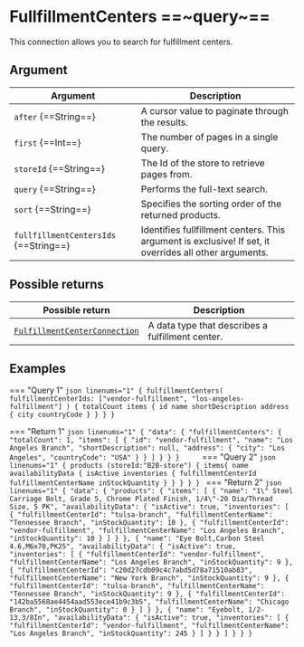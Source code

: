 # FullfillmentCenters ==~query~==

This connection allows you to search for fulfillment centers.

## Argument

| Argument                          	    | Description                                                                                            	|
|----------------------------------------	|--------------------------------------------------------------------------------------------------------	|
| `after` {==String==}                   	| A cursor value to paginate through the results.                                                	        |
| `first` {==Int==}                      	| The number of pages in a single query.                                                       	          |
| `storeId` {==String==}                 	| The Id of the store to retrieve pages from.                                                  	          |
| `query` {==String==}                   	| Performs the full-text search.                                                                         	|
| `sort` {==String==}                   	| Specifies the sorting order of the returned products.                                                  	|
| `fullfillmentCentersIds` {==String==} 	| Identifies fullfillment centers. This argument is exclusive! If set, it overrides all other arguments. 	|

## Possible returns

| Possible return                                           	                    | Description                                                   	|
|-------------------------------------------------------------------------------	|---------------------------------------------------------------	|
| [`FulfillmentCenterConnection`](../objects/FulfillmentCenterConnection.md) 	    | A data type that describes a fulfillment center.              	|

## Examples

=== "Query 1"
    ```json linenums="1"
    {
      fulfillmentCenters(
        fulfillmentCenterIds: ["vendor-fulfillment", "los-angeles-fulfillment"]
      ) {
        totalCount
        items {
          id
          name
          shortDescription
          address {
            city
            countryCode
          }
        }
      }
    }
    ```

=== "Return 1"
    ```json linenums="1"
    {
      "data": {
        "fulfillmentCenters": {
          "totalCount": 1,
          "items": [
            {
              "id": "vendor-fulfillment",
              "name": "Los Angeles Branch",
              "shortDescription": null,
              "address": {
                "city": "Los Angeles",
                "countryCode": "USA"
              }
            }
          ]
        }
      }
    }    
    ```
=== "Query 2"
    ```json linenums="1"
    {
      products (storeId:"B2B-store")
      {
        items{
          name
          availabilityData
          {
            isActive
            inventories
            {
              fulfillmentCenterId
              fulfillmentCenterName
              inStockQuantity
            }
          }
        }
      }
    }
    ```
=== "Return 2"
    ```json linenums="1"
    {
      "data": {
        "products": {
          "items": [
            {
              "name": "1\" Steel Carriage Bolt, Grade 5, Chrome Plated Finish, 1/4\"-20 Dia/Thread Size, 5 PK",
              "availabilityData": {
                "isActive": true,
                "inventories": [
                  {
                    "fulfillmentCenterId": "tulsa-branch",
                    "fulfillmentCenterName": "Tennessee Branch",
                    "inStockQuantity": 10
                  },
                  {
                    "fulfillmentCenterId": "vendor-fulfillment",
                    "fulfillmentCenterName": "Los Angeles Branch",
                    "inStockQuantity": 10
                  }
                ]
              }
            },
            {
              "name": "Eye Bolt,Carbon Steel 4.6,M6x70,PK25",
              "availabilityData": {
                "isActive": true,
                "inventories": [
                  {
                    "fulfillmentCenterId": "vendor-fulfillment",
                    "fulfillmentCenterName": "Los Angeles Branch",
                    "inStockQuantity": 9
                  },
                  {
                    "fulfillmentCenterId": "c20d27cdb09c4c7abd5d78a71510ab83",
                    "fulfillmentCenterName": "New York Branch",
                    "inStockQuantity": 9
                  },
                  {
                    "fulfillmentCenterId": "tulsa-branch",
                    "fulfillmentCenterName": "Tennessee Branch",
                    "inStockQuantity": 9
                  },
                  {
                    "fulfillmentCenterId": "142ba5568ae4454aad553ece41b9c3b5",
                    "fulfillmentCenterName": "Chicago Branch",
                    "inStockQuantity": 0
                  }
                ]
              }
            },
            {
              "name": "Eyebolt, 1/2-13,3/8In",
              "availabilityData": {
                "isActive": true,
                "inventories": [
                  {
                    "fulfillmentCenterId": "vendor-fulfillment",
                    "fulfillmentCenterName": "Los Angeles Branch",
                    "inStockQuantity": 245
                  }
                ]
              }
            }
          ]
        }
      }
    }
    ```